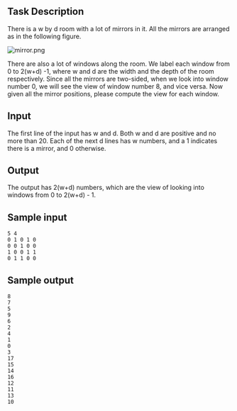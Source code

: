 ## Task Description ##

There is a w by d room with a lot of mirrors in it. All the mirrors are arranged as in the following figure.

![mirror.png](https://camo.githubusercontent.com/20a4b52919bf3cfd034746ec51f05981157f22ee/68747470733a2f2f73697465732e676f6f676c652e636f6d2f736974652f6e74756373696563323031332f5f2f727372632f313337393833383132373530322f686f6d65776f726b2f686f6d65776f726b326d6972726f72732f6d6972726f722e706e67)

There are also a lot of windows along the room. We label each window from 0 to 2(w+d) -1, where w and d are the width and the depth of the room respectively. Since all the mirrors are two-sided, when we look into window number 0, we will see the view of window number 8, and vice versa. Now given all the mirror positions, please compute the view for each window.
## Input ##

The first line of the input has w and d. Both w and d are positive and no more than 20. Each of the next d lines has w numbers, and a 1 indicates there is a mirror, and 0 otherwise.

## Output ##

The output has 2(w+d) numbers, which are the view of looking into windows from 0 to 2(w+d) - 1.
## Sample input ##
```
5 4
0 1 0 1 0
0 0 1 0 0
1 0 0 1 1
0 1 1 0 0
```

## Sample output ##
```
8
7
5
9
6
2
4
1
0
3
17
15
14
16
12
11
13
10
```